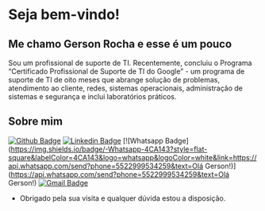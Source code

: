 # Seja bem-vindo!
## Me chamo Gerson Rocha e esse é um pouco

Sou um profissional de suporte de TI. Recentemente, concluiu o Programa “Certificado Profissional de Suporte de TI do Google” - um programa de suporte de TI de oito meses que abrange solução de problemas, atendimento ao cliente, redes, sistemas operacionais, administração de sistemas e segurança e inclui laboratórios práticos.


## Sobre mim 

[![Github Badge](https://img.shields.io/badge/-Github-000?style=flat-square&logo=Github&logoColor=white&link=https://github.com/gersonrocha9)](https://github.com/gersonrocha9)
[![Linkedin Badge](https://img.shields.io/badge/-LinkedIn-blue?style=flat-square&logo=Linkedin&logoColor=white&link=https://www.linkedin.com/in/gerson-rocha-013077174/)](https://www.linkedin.com/in/gerson-rocha-013077174/)
[![Whatsapp Badge](https://img.shields.io/badge/-Whatsapp-4CA143?style=flat-square&labelColor=4CA143&logo=whatsapp&logoColor=white&link=https://api.whatsapp.com/send?phone=5522999534259&text=Olá Gerson!)](https://api.whatsapp.com/send?phone=5522999534259&text=Olá Gerson!)
[![Gmail Badge](https://img.shields.io/badge/-Gmail-c14438?style=flat-square&logo=Gmail&logoColor=white&link=mailto:gersonrocha9@gmail.com)](mailto:gersonrocha9@gmail.com)


- Obrigado pela sua visita e qualquer dúvida estou a disposição.
